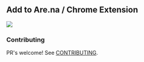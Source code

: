 ## Add to Are.na / Chrome Extension

![](https://d2w9rnfcy7mm78.cloudfront.net/557912/original_faec7f5f39d059d7e03d0408d688ae5d.jpg)

### Contributing
PR's welcome! See [CONTRIBUTING](CONTRIBUTING.md).
